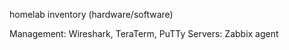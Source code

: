 homelab inventory (hardware/software)

Management: Wireshark, TeraTerm, PuTTy
Servers: Zabbix agent
